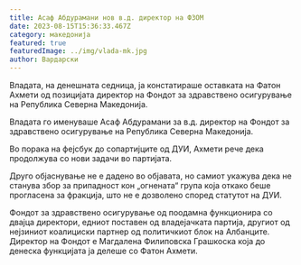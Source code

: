 ```yaml
---
title: Асаф Абдурамани нов в.д. директор на ФЗОМ
date: 2023-08-15T15:36:33.467Z
category: македонија
featured: true
featuredImage: ../img/vlada-mk.jpg
author: Вардарски
---
```

<!--StartFragment-->

Владата, на денешната седница, ја констатираше оставката на Фатон Ахмети од позицијата директор на Фондот за здравствено осигурување на Република Северна Македонија.

Владата го именуваше Асаф Абдурамани за в.д. директор на Фондот за здравствено осигурување на Република Северна Македонија.

Во порака на фејсбук до сопартијците од ДУИ, Ахмети рече дека продолжува со нови задачи во партијата.

Друго објаснување не е дадено во објавата, но самиот укажува дека не станува збор за припадност кон „огнената“ група која откако беше прогласена за фракција, што не е дозволено според статутот на ДУИ. 

Фондот за здравствено осигурување од поодамна функционира со двајца директори, едниот поставен од владејачката партија, другиот од нејзиниот коалициски партнер од политичкиот блок на Албанците. Директор на Фондот е Магдалена Филиповска Грашкоска која до денеска функцијата ја делеше со Фатон Ахмети.

<!--EndFragment-->